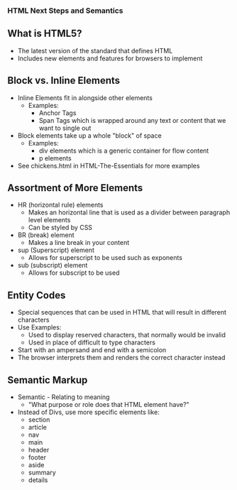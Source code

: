 ### HTML Next Steps and Semantics

## What is HTML5?

- The latest version of the standard that defines HTML
- Includes new elements and features for browsers to implement

## Block vs. Inline Elements

- Inline Elements fit in alongside other elements
  - Examples:
    - Anchor Tags
    - Span Tags which is wrapped around any text or content that we want to single out
- Block elements take up a whole "block" of space
  - Examples:
    - div elements which is a generic container for flow content
    - p elements
- See chickens.html in HTML-The-Essentials for more examples

## Assortment of More Elements

- HR (horizontal rule) elements
  - Makes an horizontal line that is used as a divider between paragraph level elements
  - Can be styled by CSS
- BR (break) element
  - Makes a line break in your content
- sup (Superscript) element
  - Allows for superscript to be used such as exponents
- sub (subscript) element
  - Allows for subscript to be used

## Entity Codes

- Special sequences that can be used in HTML that will result in different characters
- Use Examples:
  - Used to display reserved characters, that normally would be invalid
  - Used in place of difficult to type characters
- Start with an ampersand and end with a semicolon
- The browser interprets them and renders the correct character instead

## Semantic Markup

- Semantic - Relating to meaning
  - "What purpose or role does that HTML element have?"
- Instead of Divs, use more specific elements like:
  - section
  - article
  - nav
  - main
  - header
  - footer
  - aside
  - summary
  - details
